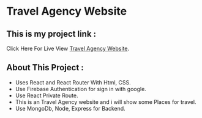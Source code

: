 # Travel Agency Website

## This is my project link :

Click Here For Live View [Travel Agency Website](https://travel-assignment.web.app/).

## About This Project :

- Uses React and React Router With Html, CSS.
- Use Firebase Authentication for sign in with google.
- Use React Private Route.
- This is an Travel Agency website and i will show some Places for travel.
- Use MongoDb, Node, Express for Backend.
